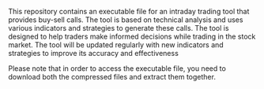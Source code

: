 This repository contains an executable file for an intraday trading tool that provides buy-sell calls. The tool is based on technical analysis and uses various indicators and strategies to generate these calls. The tool is designed to help traders make informed decisions while trading in the stock market. The tool will be updated regularly with new indicators and strategies to improve its accuracy and effectiveness

Please note that in order to access the executable file, you need to download both the compressed files and extract them together.
